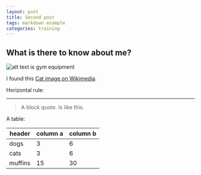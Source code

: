 ```yaml
---
layout: post
title: Second post
tags: markdown example
categories: training
---
```


## What is there to know about me?

![alt text is gym equipment](https://upload.wikimedia.org/wikipedia/commons/a/aa/Local_Gym_equipment.jpg)

I found this [Cat image on Wikimedia](https://commons.wikimedia.org/wiki/File:VAN_CAT.png).

Horizontal rule:

--------------

> A block quote.
> Is like this.

A table:

| header | column a | column b |
| --- | --- | --- |
| dogs | 3 | 6 |
| cats | 3 | 6 |
| muffins | 15 | 30 |
